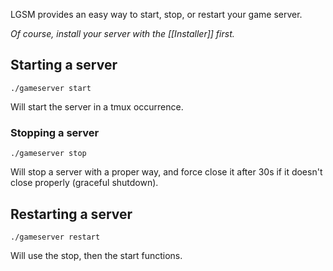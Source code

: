 LGSM provides an easy way to start, stop, or restart your game server.

_Of course, install your server with the [[Installer]] first._

## Starting a server

`./gameserver start`

Will start the server in a tmux occurrence. 

### Stopping a server

`./gameserver stop`

Will stop a server with a proper way, and force close it after 30s if it doesn't close properly (graceful shutdown).

## Restarting a server

`./gameserver restart`

Will use the stop, then the start functions.